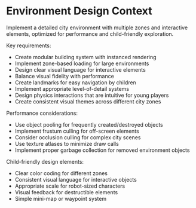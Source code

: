 # Environment Design Context

Implement a detailed city environment with multiple zones and interactive elements, optimized for performance and child-friendly exploration.

Key requirements:
- Create modular building system with instanced rendering
- Implement zone-based loading for large environments
- Design clear visual language for interactive elements
- Balance visual fidelity with performance
- Create landmarks for easy navigation by children
- Implement appropriate level-of-detail systems
- Design physics interactions that are intuitive for young players
- Create consistent visual themes across different city zones

Performance considerations:
- Use object pooling for frequently created/destroyed objects
- Implement frustum culling for off-screen elements
- Consider occlusion culling for complex city scenes
- Use texture atlases to minimize draw calls
- Implement proper garbage collection for removed environment objects

Child-friendly design elements:
- Clear color coding for different zones
- Consistent visual language for interactive objects
- Appropriate scale for robot-sized characters
- Visual feedback for destructible elements
- Simple mini-map or waypoint system